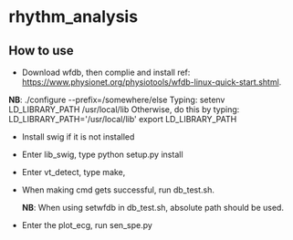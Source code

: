 # rhythm_analysis
How to use
----
- Download wfdb, then complie and install
ref: https://www.physionet.org/physiotools/wfdb-linux-quick-start.shtml.

**NB**: ./configure --prefix=/somewhere/else
Typing:
  setenv LD_LIBRARY_PATH /usr/local/lib
Otherwise, do this by typing:
  LD_LIBRARY_PATH='/usr/local/lib'
  export LD_LIBRARY_PATH
  
- Install swig if it is not installed
- Enter lib_swig, type python setup.py install
- Enter vt_detect, type make, 
- When making cmd gets successful, run db_test.sh.

  **NB**: When using setwfdb in db_test.sh, absolute path should be used. 
- Enter the plot_ecg, run sen_spe.py
